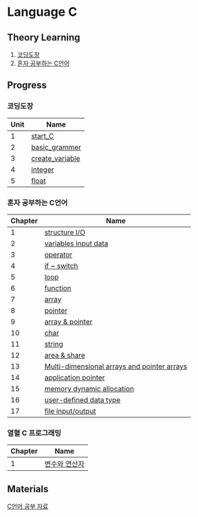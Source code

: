 # Language C

## Theory Learning
1. [코딩도장](https://dojang.io/course/view.php?id=2)
2. [혼자 공부하는 C언어]()

## Progress
### 코딩도장
| Unit | Name |
| :--- | ---- | 
| 1    | [start_C](https://github.com/JYKai/C/tree/main/coding_dojang/unit1.%20start_C) |
| 2    | [basic_grammer](https://github.com/JYKai/C/tree/main/coding_dojang/unit2.%20basic_grammer) |
| 3    | [create_variable](https://github.com/JYKai/C/tree/main/coding_dojang/unit3.%20create_variable) |
| 4    | [integer](https://github.com/JYKai/C/tree/main/coding_dojang/unit4.%20integer) |
| 5    | [float](https://github.com/JYKai/C/tree/main/coding_dojang/unit5.%20float) |


### 혼자 공부하는 C언어
| Chapter | Name |
| :--- | ---- | 
| 1    | [structure I/O](https://github.com/JYKai/C/tree/main/C_basics/01_structure_io) |
| 2    | [variables input data](https://github.com/JYKai/C/tree/main/C_basics/02_variables_input_data) |
| 3    | [operator](https://github.com/JYKai/C/tree/main/C_basics/03_operator) |
| 4    | [if ~ switch](https://github.com/JYKai/C/tree/main/C_basics/04_if_switch) |
| 5    | [loop](https://github.com/JYKai/C/tree/main/C_basics/05_loop) |
| 6    | [function](https://github.com/JYKai/C/tree/main/C_basics/06_function) |
| 7    | [array](https://github.com/JYKai/C/tree/main/C_basics/07_array) |
| 8    | [pointer](https://github.com/JYKai/C/tree/main/C_basics/08_pointer) |
| 9    | [array & pointer](https://github.com/JYKai/C/tree/main/C_basics/09_array_pointer) |
| 10    | [char](https://github.com/JYKai/C/tree/main/C_basics/10_char) |
| 11    | [string](https://github.com/JYKai/C/tree/main/C_basics/11_string) |
| 12    | [area & share](https://github.com/JYKai/C/tree/main/C_basics/12_area_share) |
| 13    | [Multi-dimensional arrays and pointer arrays](https://github.com/JYKai/C/tree/main/C_basics/13_multi_pointer_array) |
| 14    | [application pointer](https://github.com/JYKai/C/tree/main/C_basics/14_application_pointer) |
| 15    | [memory dynamic allocation](https://github.com/JYKai/C/tree/main/C_basics/15_memory_dynamic_allocation) |
| 16    | [user-defined data type](https://github.com/JYKai/C/tree/main/C_basics/16_user-defined_data_type) |
| 17    | [file input/output](https://github.com/JYKai/C/tree/main/C_basics/17_file_input_output) |


### 열혈 C 프로그래밍
| Chapter | Name |
| :--- | ---- | 
| 1    | [변수와 연산자](https://github.com/JYKai/C/tree/main/C_basics/01_structure_io) |


## Materials
[C언어 공부 자료](https://github.com/innovationacademy-kr/hitchhikers_guide/blob/main/c.md)